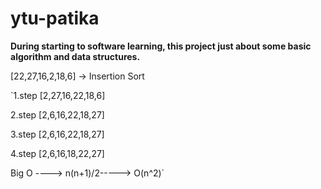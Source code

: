 # ytu-patika
**During starting to software learning, this project just about some basic algorithm and data structures.**

[22,27,16,2,18,6] -> Insertion Sort

`1.step
[2,27,16,22,18,6]

2.step
[2,6,16,22,18,27]

3.step
[2,6,16,22,18,27]

4.step
[2,6,16,18,22,27]

Big O ----> n(n+1)/2-----> O(n^2)`
